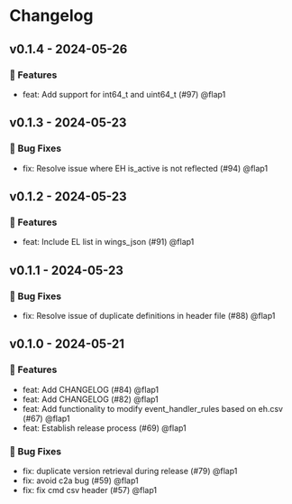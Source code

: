 # Changelog

## v0.1.4 - 2024-05-26

### 💎 Features

* feat: Add support for int64_t and uint64_t (#97) @flap1

## v0.1.3 - 2024-05-23

### 🐛 Bug Fixes

* fix: Resolve issue where EH is_active is not reflected (#94) @flap1

## v0.1.2 - 2024-05-23

### 💎 Features

* feat: Include EL list in wings_json (#91) @flap1

## v0.1.1 - 2024-05-23

### 🐛 Bug Fixes

* fix: Resolve issue of duplicate definitions in header file (#88) @flap1

## v0.1.0 - 2024-05-21

### 💎 Features

* feat: Add CHANGELOG (#84) @flap1
* feat: Add CHANGELOG (#82) @flap1
* feat: Add functionality to modify event_handler_rules based on eh.csv (#67) @flap1
* feat: Establish release process (#69) @flap1

### 🐛 Bug Fixes

* fix: duplicate version retrieval during release (#79) @flap1
* fix: avoid c2a bug (#59) @flap1
* fix: fix cmd csv header (#57) @flap1
